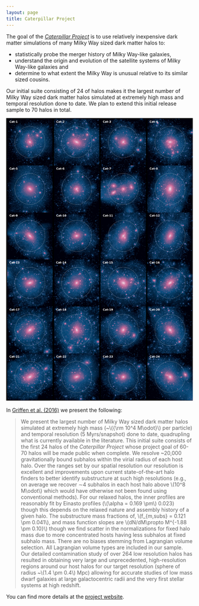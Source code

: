 ```yaml
---
layout: page
title: Caterpillar Project
---
```




The goal of the [*Caterpillar Project*](http://www.caterpillarproject.org/) is to use relatively inexpensive dark matter simulations of many Milky Way sized dark matter halos to:

* statistically probe the merger history of Milky Way-like galaxies, 
* understand the origin and evolution of the satellite systems of Milky Way-like galaxies and 
* determine to what extent the Milky Way is unusual relative to its similar sized cousins.

Our initial suite consisting of 24 of halos makes it the largest number of Milky Way sized dark matter halos simulated at extremely high mass and temporal resolution done to date. We plan to extend this initial release sample to 70 halos in total.

![Sample of the Caterpillar halos][caterpillar]

In [Griffen et al. (2016)](http://adsabs.harvard.edu/cgi-bin/bib_query?arXiv:1509.01255) we present the following:

> We present the largest number of Milky Way sized dark matter halos simulated at extremely high mass (~\\({\rm 10^4 M\odot}\\) per particle) and temporal resolution (5 Myrs/snapshot) done to date, quadrupling what is currently available in the literature. This initial suite consists of the first 24 halos of the *Caterpillar Project* whose project goal of 60-70 halos will be made public when complete. We resolve ~20,000 gravitationally bound subhalos within the virial radius of each host halo. Over the ranges set by our spatial resolution our resolution is excellent and improvements upon current state-of-the-art halo finders to better identify substructure at such high resolutions (e.g., on average we recover ∼4 subhalos in each host halo above \\(10^8 M\odot\\) which would have otherwise not been found using conventional methods). For our relaxed halos, the inner profiles are reasonably fit by Einasto profiles (\\(\alpha = 0.169 \pm\\) 0.023) though this depends on the relaxed nature and assembly history of a given halo. The substructure mass fractions of, \\(f_{m,subs} = 0.121 \pm 0.041\\), and mass function slopes are \\(dN/dM\propto M^{-1.88 \pm 0.10}\\) though we find scatter in the normalizations for fixed halo mass due to more concentrated hosts having less subhalos at fixed subhalo mass. There are no biases stemming from Lagrangian volume selection. All Lagrangian volume types are included in our sample. Our detailed contamination study of over 264 low resolution halos has resulted in obtaining very large and unprecedented, high-resolution regions around our host halos for our target resolution (sphere of radius ~\\(1.4 \pm 0.4\\) Mpc) allowing for accurate studies of low mass dwarf galaxies at large galactocentric radii and the very first stellar systems at high redshift.

You can find more details at the [project website](http://www.caterpillarproject.org/).

[caterpillar]: /assets/caterpillar/caterpillarhalos_brendangriffen.png "Sample of the Caterpillar halos"

[gh]: https://github.com/bgriffen
